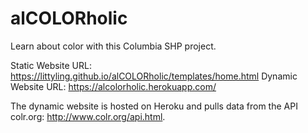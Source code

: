 # alCOLORholic

Learn about color with this Columbia SHP project.

Static Website URL: https://littyling.github.io/alCOLORholic/templates/home.html
Dynamic Website URL: https://alcolorholic.herokuapp.com/

The dynamic website is hosted on Heroku and pulls data from the API colr.org: http://www.colr.org/api.html.
